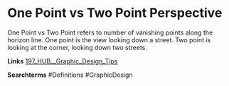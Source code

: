 # One Point vs Two Point Perspective

One Point vs Two Point refers to number of vanishing points along the horizon line. One point is the view looking down a street. Two point is looking at the corner, looking down two streets. 


**Links**
[197_HUB__Graphic_Design_Tips](197_HUB__Graphic_Design_Tips.md)

**Searchterms**
#Definitions 
#GraphicDesign 

